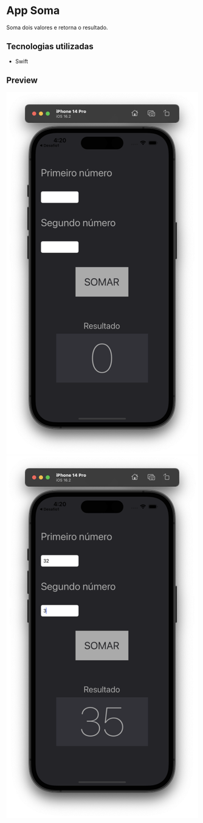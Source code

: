 # App Soma
Soma dois valores e retorna o resultado.

## Tecnologias utilizadas
- Swift

## Preview
![alt text](https://github.com/lucasreald/App-Soma/blob/main/appImages/img1.png?raw=true)
![alt text](https://github.com/lucasreald/App-Soma/blob/main/appImages/img2.png?raw=true)
